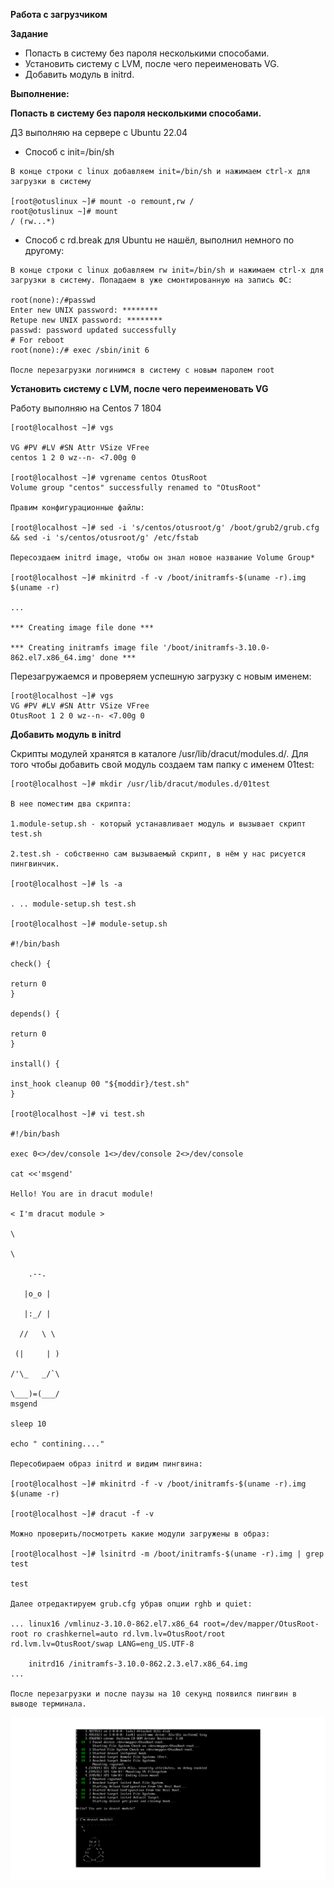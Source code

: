 **Работа с загрузчиком**

**Задание**

- Попасть в систему без пароля несколькими способами.
- Установить систему с LVM, после чего переименовать VG.
- Добавить модуль в initrd.

**Выполнение:**

**Попасть в систему без пароля несколькими способами.**

ДЗ выполняю на сервере с Ubuntu 22.04

- Способ c init=/bin/sh
```
В конце строки с linux добавляем init=/bin/sh и нажимаем сtrl-x для
загрузки в систему

[root@otuslinux ~]# mount -o remount,rw /
root@otuslinux ~]# mount
/ (rw...*)
```

- Способ с rd.break для Ubuntu не нашёл, выполнил немного по другому:
```
В конце строки с linux добавляем rw init=/bin/sh и нажимаем сtrl-x для
загрузки в систему. Попадаем в уже смонтированную на запись ФС:

root(none):/#passwd
Enter new UNIX password: ********
Retupe new UNIX password: ********
passwd: password updated successfully
# For reboot
root(none):/# exec /sbin/init 6

После перезагрузки логинимся в систему с новым паролем root
```


**Установить систему с LVM, после чего переименовать VG**

Работу выполняю на Centos 7 1804

```
[root@localhost ~]# vgs

VG #PV #LV #SN Attr VSize VFree
centos 1 2 0 wz--n- <7.00g 0

[root@localhost ~]# vgrename centos OtusRoot
Volume group "centos" successfully renamed to "OtusRoot"

Правим конфигурационные файлы:

[root@localhost ~]# sed -i 's/centos/otusroot/g' /boot/grub2/grub.cfg && sed -i 's/centos/otusroot/g' /etc/fstab

Пересоздаем initrd image, чтобы он знал новое название Volume Group*

[root@localhost ~]# mkinitrd -f -v /boot/initramfs-$(uname -r).img $(uname -r)

...

*** Creating image file done ***

*** Creating initramfs image file '/boot/initramfs-3.10.0-862.el7.x86_64.img' done ***
```

Перезагружаемся и проверяем успешную загрузку с новым именем:
```
[root@localhost ~]# vgs
VG #PV #LV #SN Attr VSize VFree
OtusRoot 1 2 0 wz--n- <7.00g 0
```

**Добавить модуль в initrd**

Скрипты модулей хранятся в каталоге /usr/lib/dracut/modules.d/. Для того чтобы добавить свой модуль создаем там папку с именем 01test:
```
[root@localhost ~]# mkdir /usr/lib/dracut/modules.d/01test

В нее поместим два скрипта:

1.module-setup.sh - который устанавливает модуль и вызывает скрипт test.sh

2.test.sh - собственно сам вызываемый скрипт, в нём у нас рисуется пингвинчик.

[root@localhost ~]# ls -a

. .. module-setup.sh test.sh

[root@localhost ~]# module-setup.sh

#!/bin/bash

check() {

return 0
}

depends() {

return 0
}

install() {

inst_hook cleanup 00 "${moddir}/test.sh"
}

[root@localhost ~]# vi test.sh

#!/bin/bash

exec 0<>/dev/console 1<>/dev/console 2<>/dev/console

cat <<'msgend'

Hello! You are in dracut module!

< I'm dracut module >

\

\

    .--.

   |o_o |

   |:_/ |

  //   \ \

 (|     | )

/'\_   _/`\

\___)=(___/
msgend

sleep 10

echo " contining...."

Пересобираем образ initrd и видим пингвина:

[root@localhost ~]# mkinitrd -f -v /boot/initramfs-$(uname -r).img $(uname -r)

[root@localhost ~]# dracut -f -v

Можно проверить/посмотреть какие модули загружены в образ:

[root@localhost ~]# lsinitrd -m /boot/initramfs-$(uname -r).img | grep test

test

Далее отредактируем grub.cfg убрав опции rghb и quiet:

... linux16 /vmlinuz-3.10.0-862.el7.x86_64 root=/dev/mapper/OtusRoot-root ro crashkernel=auto rd.lvm.lv=OtusRoot/root rd.lvm.lv=OtusRoot/swap LANG=eng_US.UTF-8

    initrd16 /initramfs-3.10.0-862.2.3.el7.x86_64.img
...

После перезагрузки и после паузы на 10 секунд появился пингвин в выводе терминала.
```
![Скриншот с пингвином](https://github.com/hellolightSP/otus_hw7/blob/main/init.png)
